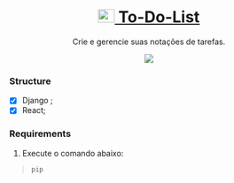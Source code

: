<h1 align="center">
    <a href="/">
        <img src="https://rajeshsetty.com/wp-content/uploads/checklist-by-squeaky482.jpg" alt="To-Do-List" width="30" height="24">
                   To-Do-List
    </a>
</h1>
<p align="center">Crie e gerencie suas notações de tarefas.</p>

<p align="center">
    <img src="https://img.shields.io/npm/v/python.svg?logo=python&label=Python"/>
</p>

### Structure

- [x] Django ;
- [x] React;

### Requirements


1. Execute o comando abaixo:

> `pip`

